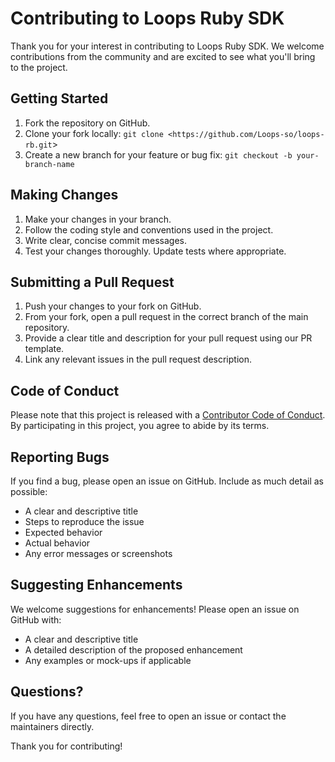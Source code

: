 # Contributing to Loops Ruby SDK

Thank you for your interest in contributing to Loops Ruby SDK. We welcome contributions from the community and are excited to see what you'll bring to the project.

## Getting Started

1. Fork the repository on GitHub.
2. Clone your fork locally: `git clone <https://github.com/Loops-so/loops-rb.git`>
3. Create a new branch for your feature or bug fix: `git checkout -b your-branch-name`

## Making Changes

1. Make your changes in your branch.
2. Follow the coding style and conventions used in the project.
3. Write clear, concise commit messages.
4. Test your changes thoroughly. Update tests where appropriate.

## Submitting a Pull Request

1. Push your changes to your fork on GitHub.
2. From your fork, open a pull request in the correct branch of the main repository.
3. Provide a clear title and description for your pull request using our PR template.
4. Link any relevant issues in the pull request description.

## Code of Conduct

Please note that this project is released with a [Contributor Code of Conduct](CODE_OF_CONDUCT.md). By participating in this project, you agree to abide by its terms.

## Reporting Bugs

If you find a bug, please open an issue on GitHub. Include as much detail as possible:

- A clear and descriptive title
- Steps to reproduce the issue
- Expected behavior
- Actual behavior
- Any error messages or screenshots

## Suggesting Enhancements

We welcome suggestions for enhancements! Please open an issue on GitHub with:

- A clear and descriptive title
- A detailed description of the proposed enhancement
- Any examples or mock-ups if applicable

## Questions?

If you have any questions, feel free to open an issue or contact the maintainers directly.

Thank you for contributing!
